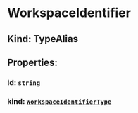 # **WorkspaceIdentifier**

## **Kind: TypeAlias**

## **Properties**:

### id: `string`

### kind: [`WorkspaceIdentifierType`](./WorkspaceIdentifierType)
